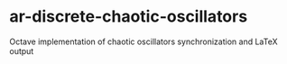 # ar-discrete-chaotic-oscillators
Octave implementation of chaotic oscillators synchronization and LaTeX output
